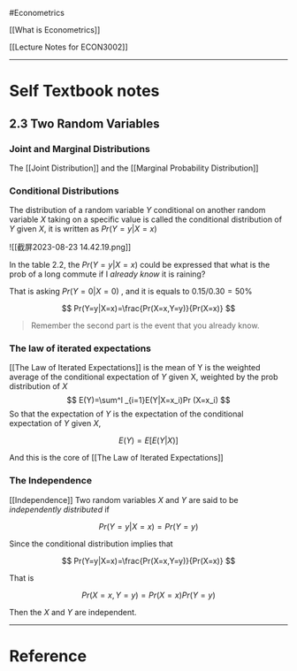 

#Econometrics 

[[What is Econometrics]]

[[Lecture Notes for ECON3002]]

---


# Self Textbook notes

## 2.3 Two Random Variables

### Joint and Marginal Distributions

The [[Joint Distribution]] and the [[Marginal Probability Distribution]]

### Conditional Distributions

The distribution of a random variable $Y$ conditional on another random variable $X$ taking on a specific value is called the conditional  distribution of $Y$ given $X$, it is written as $Pr(Y=y|X=x)$

![[截屏2023-08-23 14.42.19.png]]

In the table 2.2, the $Pr(Y=y|X=x)$ could be expressed that what is the prob of a long commute if I *already know* it is raining?

That is  asking  $Pr(Y=0|X=0)$ , and it is equals to $0.15/0.30=50\%$ 

$$
Pr(Y=y|X=x)=\frac{Pr(X=x,Y=y)}{Pr(X=x)}
$$

> Remember the second part is the event that you already know.

### The law of iterated expectations

[[The Law of Iterated Expectations]]  is the mean of Y is the weighted average of the conditional expectation of $Y$ given X, weighted by the prob distribution of $X$ 
$$
E(Y)=\sum^l _{i=1}E(Y|X=x_i)Pr (X=x_i)
$$
So that the expectation of $Y$ is the expectation of the conditional expectation of $Y$ given $X$,

$$
E(Y)=E[E(Y|X)]
$$

And this is the core of  [[The Law of Iterated Expectations]]

### The Independence

[[Independence]] Two random  variables $X$ and $Y$ are said to be *independently distributed* if 

$$
Pr(Y=y|X=x)= Pr(Y=y)
$$

Since the conditional distribution implies that 

$$
Pr(Y=y|X=x)=\frac{Pr(X=x,Y=y)}{Pr(X=x)}
$$

That is 

$$
Pr(X=x,Y=y)=Pr(X=x)Pr(Y=y)
$$

Then the $X$ and $Y$ are independent.




---



# Reference 

